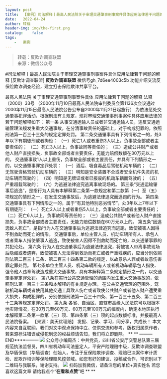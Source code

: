```yaml
---
layout:	post
title:	【案例】司法解释丨最高人民法院关于审理交通肇事刑事案件具体应用法律若干问题的解释
date:	2022-04-24
author:	转载
header-img:	img/the-first.png
catalog:	false
tags:
	-	案例
---
```


<blockquote><p>转载：反欺诈调查联盟<br>
来源：微信公众号</p></blockquote>

#司法解释丨最高人民法院关于审理交通肇事刑事案件具体应用法律若干问题的解释
[反欺诈调查联盟]
**反欺诈调查联盟**
微信号gh_7d6ee4003c5b
功能介绍交流反保险欺诈调查经验，建立打击保险欺诈共享平台。

最高人民法院
关于审理交通肇事刑事案件具体
应用法律若干问题的解释
法释〔2000〕33号
（2000年11月10日最高人民法院审判委员会第1136次会议通过2000年11月15日最高人民法院公告公布自2000年11月21日起施行）
为依法惩处交通肇事犯罪活动，根据刑法有关规定，现将审理交通肇事刑事案件具体应用法律的若干问题解释如下：
第一条
从事交通运输人员或者非交通运输人员，违反交通运输管理法规发生重大交通事故，在分清事故责任的基础上，对于构成犯罪的，依照刑法第一百三十三条的规定定罪处罚。
第二条交通肇事具有下列情形之一的，处3年以下有期徒刑或者拘役：
（一）死亡1人或者重伤3人以上，负事故全部或者主要责任的；
（二）死亡3人以上，负事故同等责任的；
（三）造成公共财产或者他人财产直接损失，负事故全部或者主要责任，无能力赔偿数额在30万元以上的。
交通肇事致1人以上重伤，负事故全部或者主要责任，并具有下列情形之一的，以交通肇事罪定罪处罚：
（一）酒后、吸食毒品后驾驶机动车辆的；
（二）无驾驶资格驾驶机动车辆的；
（三）明知是安全装置不全或者安全机件失灵的机动车辆而驾驶的；
（四）明知是无牌证或者已报废的机动车辆而驾驶的；
（五）严重超载驾驶的；
（六）为逃避法律追究逃离事故现场的。
第三条“交通运输肇事后逃逸”，是指行为人具有本解释第二条第一款规定和第二款第（一）至（五）项规定的情形之一，在发生交通事故后，为逃避法律追究而逃跑的行为。
第四条交通肇事具有下列情形之一的，属于“有其他特别恶劣情节”，处3年以上7年以下有期徒刑：
（一）死亡2人以上或者重伤5人以上，负事故全部或者主要责任的；
（二）死亡6人以上，负事故同等责任的；
（三）造成公共财产或者他人财产直接损失，负事故全部或者主要责任，无能力赔偿数额在60万元以上的。
第五条“因逃逸致人死亡”，是指行为人在交通肇事后为逃避法律追究而逃跑，致使被害人因得不到救助而死亡的情形。
交通肇事后，单位主管人员、机动车辆所有人、承包人或者乘车人指使肇事人逃逸，致使被害人因得不到救助而死亡的，以交通肇事罪的共犯论处。
第六条
行为人在交通肇事后为逃避法律追究，将被害人带离事故现场后隐藏或者遗弃，致使被害人无法得到救助而死亡或者严重残疾的，应当分别依照刑法第二百三十二条、第二百三十四条第二款的规定，以故意杀人罪或者故意伤害罪定罪处罚。
第七条单位主管人员、机动车辆所有人或者机动车辆承包人指使、强令他人违章驾驶造成重大交通事故，具有本解释第二条规定情形之一的，以交通肇事罪定罪处罚。
第八条在实行公共交通管理的范围内发生重大交通事故的，依照刑法第一百三十三条和本解释的有关规定办理。
在公共交通管理的范围外，驾驶机动车辆或者使用其他交通工具致人伤亡或者致使公共财产或者他人财产遭受重大损失，构成犯罪的，分别依照刑法第一百三十四条、第一百三十五条、第二百三十三条等规定定罪处罚。
第九条
各省、自治区、直辖市高级人民法院可以根据本地实际情况，在30万元至60万元、60万元至100万元的幅度内，确定本地区执行本解释第二条第一款第（三）项、第四条第（三）项的起点数额标准，并报最高人民法院备案。
【来源：美天优理赔】
发掘、记录、学习，同分享，共成长！
本文内容来自互联网，我们对文中观点保持中立、仅供交流和参考，版权归属原作者，若来源标注错误或侵犯到您的权益烦请告知，我们将立即删除。
**
**
———END****———
![]({{site.baseurl}}/postimg/L6usUGPiatBSs5Yxdp5NU9dpdqWanE7Mq7XpTo0mwlia1gia9NNFGTRYKdpVvrK2KgpAPictg52F8U9sicXI1jQ1dzA.jpeg)
公众号小编周杰：中共党员，四川省公安厅交警总队第三届规范执法监督员，四川省机动车司法鉴定人，平安产险理赔中级，反欺诈调查联盟及华盾保信（华盾调查）创始人，专注于反保险欺诈调查、理赔已决案件审计质检、反欺诈培训等保险理赔风控领域。如您有好的建议、投稿或合作，可识别以下二维码与我联系，谢谢支持。
![]({{site.baseurl}}/postimg/L6usUGPiatBS3wrVRuWQYeic3juNbQs2kiaCeq6U3Y7sobzUaIjwichkaPNyMQzDdM5fXhxqgA74BJYGaLDib5TIqKA.jpeg)
扫码加我微信，请备注您的单位+真实姓名
若您喜欢这篇文章
请给我点个“**在看和点赞**”吧
**
**
